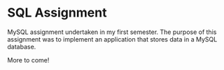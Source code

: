 # SQL Assignment

MySQL assignment undertaken in my first semester.  The purpose of this assignment was to implement an application that 
stores data in a MySQL database.

More to come!
